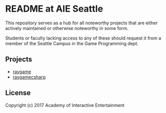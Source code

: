 # README at AIE Seattle

This repository serves as a hub for all noteworthy projects that are either
actively maintained or otherwise noteworthy in some form.

Students or faculty lacking access to any of these should request it from
a member of the Seattle Campus in the Game Programming dept.

## Projects
- [raygame](https://github.com/AIE-Seattle-Prog/raygame)
- [raygamecsharp](https://github.com/AIE-Seattle-Prog/raygamecsharp)

## License

Copyright (c) 2017 Academy of Interactive Entertainment
